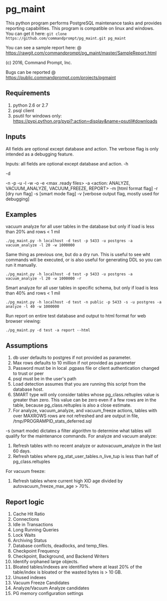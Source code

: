 # pg_maint
This python program performs PostgreSQL maintenance tasks and provides reporting capabilities.  This program is compatible on linux and windows.  You can get it here:
`git clone https://github.com/commandprompt/pg_maint.git pg_maint`

You can see a sample report here:
@ https://rawgit.com/commandprompt/pg_maint/master/SampleReport.html

(c) 2016, Command Prompt, Inc.

Bugs can be reported @ https://public.commandprompt.com/projects/pgmaint

## Requirements
1. python 2.6 or 2.7
2. psql client 
3. psutil for windows only: https://pypi.python.org/pypi?:action=display&name=psutil#downloads

## Inputs
All fields are optional except database and action. The verbose flag is only intended as a debugging feature.

Inputs: all fields are optional except database and action.
-h <hostname or IP address> 

-d <database> 

-n <schema>
-p <PORT>
-u <db user>
-l <load threshold>
-w <max rows> 
-o <work window in minutes> 
-e <max .ready files> 
-a <action: ANALYZE, VACUUM_ANALYZE, VACUUM_FREEZE, REPORT>
-m [html format flag] 
-r [dry run flag] 
-s [smart mode flag] 
-v [verbose output flag, mostly used for debugging]

## Examples
vacuum analyze for all user tables in the database but only if load is less than 20% and rows < 1 mil

`./pg_maint.py -h localhost -d test -p 5433 -u postgres -a vacuum_analyze -l 20 -w 1000000`

Same thing as previous one, but do a dry run.  This is useful to see wht commands will be executed, or is also useful for generating DDL so you can run it manually.

`./pg_maint.py -h localhost -d test -p 5433 -u postgres -a vacuum_analyze -l 20 -w 1000000 -r`

 
Smart analyze for all user tables in specific schema, but only if load is less than 40% and rows < 1 mil

`./pg_maint.py -h localhost -d test -n public -p 5433 -s -u postgres -a analyze -l 40 -w 1000000 `


Run report on entire test database and output to html format for web browser viewing:

`./pg_maint.py -d test -a report --html`


## Assumptions
1. db user defaults to postgres if not provided as parameter.
2. Max rows defaults to 10 million if not provided as parameter 
3. Password must be in local .pgpass file or client authentication changed to trust or peer
4. psql must be in the user's path
5. Load detection assumes that you are running this script from the database host.
6. SMART type will only consider tables whose pg_class.reltuples value is greater than zero. This value can be zero even if a few rows are in the table, because pg_class.reltuples is also a close estimate.
7. For analyze, vacuum_analyze, and vacuum_freeze actions, tables with over MAXROWS rows are not refreshed and are output in file, /tmp/PROGRAMPID_stats_deferred.sql


-s (smart mode) dictates a filter algorithm to determine what tables will qualify for the maintenance commands.
For analyze and vacuum analyze:

1. Refresh tables with no recent analyze or autovacuum_analyze in the last 60 days.
2. Refresh tables where pg_stat_user_tables.n_live_tup is less than half of pg_class.reltuples

For vacuum freeze:

1. Refresh tables where current high XID age divided by autovacuum_freeze_max_age > 70%.

## Report logic
1.  Cache Hit Ratio
2.  Connections
3.  Idle in Transactions
4.  Long Running Queries
5.  Lock Waits
6.  Archiving Status
7.  Database conflicts, deadlocks, and temp_files.
8.  Checkpoint Frequency
9.  Checkpoint, Background, and Backend Writers
10. Identify orphaned large objects.
11.  Bloated tables/indexes are identified where at least 20% of the table/index is bloated or the wasted bytes is > 10 GB.
12. Unused indexes
13. Vacuum Freeze Candidates
14. Analyze/Vacuum Analyze candidates
15. PG memory configuration settings
